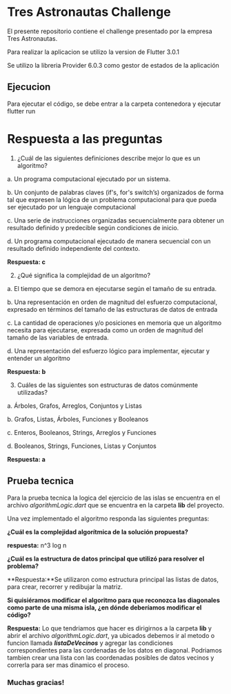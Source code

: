 # Tres Astronautas Challenge

El presente repositorio contiene el challenge presentado por la empresa Tres Astronautas.

Para realizar la aplicacion se utilizo la version de Flutter 3.0.1

Se utilizo la libreria Provider 6.0.3 como gestor de estados de la aplicación

## Ejecucion

Para ejecutar el código, se debe entrar a la carpeta contenedora y ejecutar
flutter run

# Respuesta a las preguntas

1. ¿Cuál de las siguientes definiciones describe mejor lo que es un algoritmo?

a. Un programa computacional ejecutado por un sistema.

b. Un conjunto de palabras claves (if's, for's switch’s) organizados de forma tal que expresen la lógica de un problema computacional para que pueda ser ejecutado por un lenguaje computacional

c. Una serie de instrucciones organizadas secuencialmente para obtener un resultado definido y predecible según condiciones de inicio.

d. Un programa computacional ejecutado de manera secuencial con un resultado definido independiente del contexto.

**Respuesta: c**


2. ¿Qué significa la complejidad de un algoritmo?

a. El tiempo que se demora en ejecutarse según el tamaño de su entrada.

b. Una representación en orden de magnitud del esfuerzo computacional, expresado en términos del tamaño de las estructuras de  datos de entrada

c. La cantidad de operaciones y/o posiciones en memoria que un algoritmo necesita para ejecutarse, expresada como un orden de magnitud del tamaño de las variables de entrada.

d. Una representación del esfuerzo lógico para implementar, ejecutar y entender un algoritmo

**Respuesta: b**

3. Cuáles de las siguientes son estructuras de datos comúnmente utilizadas?

a. Árboles, Grafos, Arreglos, Conjuntos y Listas

b. Grafos, Listas, Árboles, Funciones y Booleanos

c. Enteros, Booleanos, Strings, Arreglos y Funciones

d. Booleanos, Strings, Funciones, Listas y Conjuntos

**Respuesta: a**

## Prueba tecnica
Para la prueba tecnica la logica del ejercicio de las islas se encuentra en el archivo *algorithmLogic.dart* que se encuentra en la carpeta **lib** del proyecto.

Una vez implementado el algoritmo responda las siguientes preguntas:

**¿Cuál es la complejidad algorítmica de la solución propuesta?**

**respuesta:** n^3 log n


**¿Cuál es la estructura de datos principal que utilizó para resolver el problema?**

**Respuesta:**Se utilizaron como estructura principal las listas de datos, para crear, recorrer y redibujar la matriz.

**Si quisiéramos modificar el algoritmo para que reconozca las diagonales como parte de una misma isla, ¿en dónde deberíamos modificar el código?**

**Respuesta:** Lo que tendriamos que hacer es dirigirnos a la carpeta **lib** y abrir el archivo *algorithmLogic.dart*, ya ubicados debemos ir al metodo o funcion llamada ***listaDeVecinos*** y agregar las condiciones correspondientes para las cordenadas de los datos en diagonal. Podriamos tambien crear una lista con las coordenadas posibles de datos vecinos y correrla para ser mas dinamico el proceso.


### Muchas gracias! 


